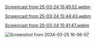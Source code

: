[Screencast from 25-03-24 15:45:52.webm](https://github.com/Sasindu-DEP-Test/Java-FX/assets/158127786/0d8b5bfe-efc7-418f-8867-a6d3396707d9)

[Screencast from 25-03-24 15:44:43.webm](https://github.com/Sasindu-DEP-Test/Java-FX/assets/158127786/a8703843-45a5-49b3-8b2e-7a284b4f0d9e)

[Screencast from 25-03-24 15:41:47.webm](https://github.com/Sasindu-DEP-Test/Java-FX/assets/158127786/c37024ae-e5a9-419e-a2f1-2adc01a0fb01)

![Screenshot from 2024-03-25 16-06-07](https://github.com/Sasindu-DEP-Test/Java-FX/assets/158127786/987203e0-a851-40ad-b6c8-724e210565fd)
